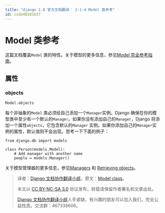 ```yaml
---
title: "django 1.8 官方文档翻译： 2-1-4 Model 类参考"
id: csdn48101637
---
```


# Model 类参考

这篇文档覆盖`Model` 类的特性。关于模型的更多信息，参见[Model 完全参考指南](http://python.usyiyi.cn/django/ref/models/index.html)。

## 属性

### objects

`Model.objects`

每个非抽象的`Model` 类必须给自己添加一个`Manager`实例。Django 确保在你的模型类中至少有一个默认的`Manager`。如果你没有添加自己的`Manager`，Django 将添加一个属性`objects`，它包含默认的`Manager` 实例。如果你添加自己的`Manager`实例的属性，默认值则不会出现。思考一下下面的例子：

```
from django.db import models

class Person(models.Model):
    # Add manager with another name
    people = models.Manager()
```

关于模型管理器的更多信息，参见[Managers](http://python.usyiyi.cn/django/topics/db/managers.html) 和 [Retrieving objects](http://python.usyiyi.cn/django/topics/db/queries.html#retrieving-objects)。

> 译者：[Django 文档协作翻译小组](http://python.usyiyi.cn/django/index.html)，原文：[Model class](https://docs.djangoproject.com/en/1.8/ref/models/class/)。
> 
> 本文以 [CC BY-NC-SA 3.0](http://creativecommons.org/licenses/by-nc-sa/3.0/cn/) 协议发布，转载请保留作者署名和文章出处。
> 
> [Django 文档协作翻译小组](http://python.usyiyi.cn/django/index.html)人手紧缺，有兴趣的朋友可以加入我们，完全公益性质。交流群：467338606。